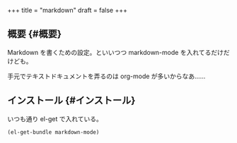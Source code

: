+++
title = "markdown"
draft = false
+++

## 概要 {#概要}

Markdown を書くための設定。といいつつ markdown-mode を入れてるだけだけども。

手元でテキストドキュメントを弄るのは org-mode が多いからなあ……


## インストール {#インストール}

いつも通り el-get で入れている。

```emacs-lisp
(el-get-bundle markdown-mode)
```
